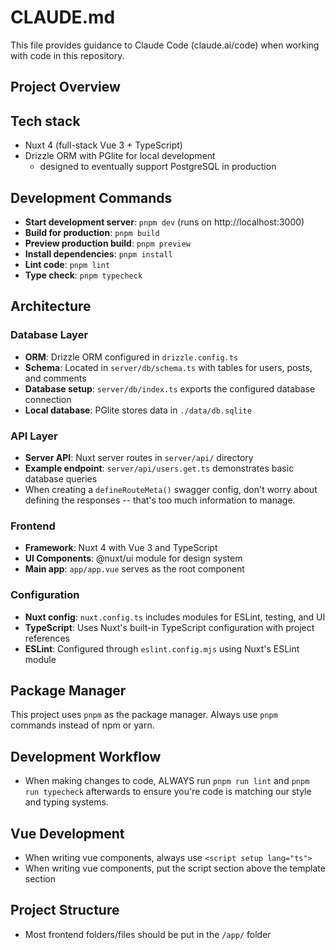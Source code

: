 # CLAUDE.md

This file provides guidance to Claude Code (claude.ai/code) when working with code in this repository.

## Project Overview

## Tech stack

- Nuxt 4 (full-stack Vue 3 + TypeScript)
- Drizzle ORM with PGlite for local development
  - designed to eventually support PostgreSQL in production

## Development Commands

- **Start development server**: `pnpm dev` (runs on http://localhost:3000)
- **Build for production**: `pnpm build`
- **Preview production build**: `pnpm preview`
- **Install dependencies**: `pnpm install`
- **Lint code**: `pnpm lint`
- **Type check**: `pnpm typecheck`

## Architecture

### Database Layer

- **ORM**: Drizzle ORM configured in `drizzle.config.ts`
- **Schema**: Located in `server/db/schema.ts` with tables for users, posts, and comments
- **Database setup**: `server/db/index.ts` exports the configured database connection
- **Local database**: PGlite stores data in `./data/db.sqlite`

### API Layer

- **Server API**: Nuxt server routes in `server/api/` directory
- **Example endpoint**: `server/api/users.get.ts` demonstrates basic database queries
- When creating a `defineRouteMeta()` swagger config, don't worry about defining the responses -- that's too much information to manage.

### Frontend

- **Framework**: Nuxt 4 with Vue 3 and TypeScript
- **UI Components**: @nuxt/ui module for design system
- **Main app**: `app/app.vue` serves as the root component

### Configuration

- **Nuxt config**: `nuxt.config.ts` includes modules for ESLint, testing, and UI
- **TypeScript**: Uses Nuxt's built-in TypeScript configuration with project references
- **ESLint**: Configured through `eslint.config.mjs` using Nuxt's ESLint module

## Package Manager

This project uses `pnpm` as the package manager. Always use `pnpm` commands instead of npm or yarn.

## Development Workflow

- When making changes to code, ALWAYS run `pnpm run lint` and `pnpm run typecheck` afterwards to ensure you're code is matching our style and typing systems.

## Vue Development

- When writing vue components, always use `<script setup lang="ts">`
- When writing vue components, put the script section above the template section

## Project Structure

- Most frontend folders/files should be put in the `/app/` folder

